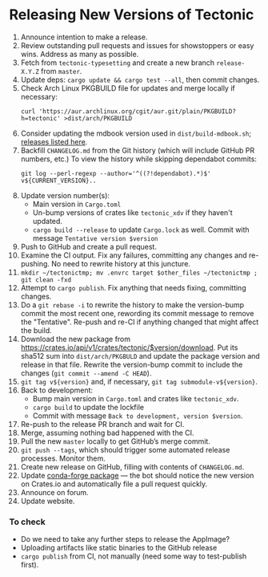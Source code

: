 # Releasing New Versions of Tectonic

1. Announce intention to make a release.
2. Review outstanding pull requests and issues for showstoppers or easy wins.
   Address as many as possible.
3. Fetch from `tectonic-typesetting` and create a new branch `release-X.Y.Z`
   from `master`.
4. Update deps: `cargo update && cargo test --all`, then commit changes.
5. Check Arch Linux PKGBUILD file for updates and merge locally if necessary:
   ```
   curl 'https://aur.archlinux.org/cgit/aur.git/plain/PKGBUILD?h=tectonic' >dist/arch/PKGBUILD
   ```
6. Consider updating the mdbook version used in `dist/build-mdbook.sh`;
   [releases listed here](https://github.com/rust-lang/mdBook/releases).
7. Backfill `CHANGELOG.md` from the Git history (which will include GitHub PR
   numbers, etc.) To view the history while skipping dependabot commits:
   ```
   git log --perl-regexp --author='^((?!dependabot).*)$' v${CURRENT_VERSION}..
   ```
8. Update version number(s):
   - Main version in `Cargo.toml`
   - Un-bump versions of crates like `tectonic_xdv` if they haven't updated.
   - `cargo build --release` to update `Cargo.lock` as well.
   Commit with message `Tentative version $version`
9. Push to GitHub and create a pull request.
10. Examine the CI output. Fix any failures, committing any changes and
    re-pushing. No need to rewrite history at this juncture.
11. `mkdir ~/tectonictmp; mv .envrc target $other_files ~/tectonictmp ; git clean -fxd`
12. Attempt to `cargo publish`. Fix anything that needs fixing, committing
    changes.
13. Do a `git rebase -i` to rewrite the history to make the version-bump
    commit the most recent one, rewording its commit message to remove the
    "Tentative". Re-push and re-CI if anything changed that might affect the
    build.
14. Download the new package from
    <https://crates.io/api/v1/crates/tectonic/$version/download>. Put its
    sha512 sum into `dist/arch/PKGBULD` and update the package version and
    release in that file. Rewrite the version-bump commit to include the
    changes (`git commit --amend -C HEAD`).
15. `git tag v${version}` and, if necessary, `git tag submodule-v${version}`.
16. Back to development:
    - Bump main version in `Cargo.toml` and crates like `tectonic_xdv`.
    - `cargo build` to update the lockfile
    - Commit with message `Back to development, version $version`.
17. Re-push to the release PR branch and wait for CI.
18. Merge, assuming nothing bad happened with the CI.
19. Pull the new `master` locally to get GitHub’s merge commit.
20. `git push --tags`, which should trigger some automated release processes.
    Monitor them.
21. Create new release on GitHub, filling with contents of `CHANGELOG.md`.
22. Update
    [conda-forge package](https://github.com/conda-forge/tectonic-feedstock) —
    the bot should notice the new version on Crates.io and automatically file
    a pull request quickly.
23. Announce on forum.
24. Update website.


### To check

- Do we need to take any further steps to release the AppImage?
- Uploading artifacts like static binaries to the GitHub release
- `cargo publish` from CI, not manually (need some way to test-publish first).
